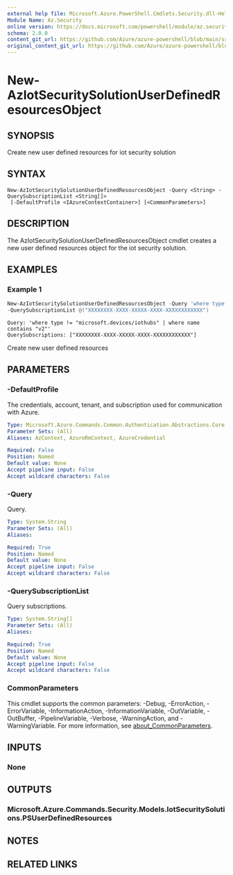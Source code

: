 ```yaml
---
external help file: Microsoft.Azure.PowerShell.Cmdlets.Security.dll-Help.xml
Module Name: Az.Security
online version: https://docs.microsoft.com/powershell/module/az.security/New-AzIotSecuritySolutionUserDefinedResourcesObject
schema: 2.0.0
content_git_url: https://github.com/Azure/azure-powershell/blob/main/src/Security/Security/help/New-AzIotSecuritySolutionUserDefinedResourcesObject.md
original_content_git_url: https://github.com/Azure/azure-powershell/blob/main/src/Security/Security/help/New-AzIotSecuritySolutionUserDefinedResourcesObject.md
---
```


# New-AzIotSecuritySolutionUserDefinedResourcesObject

## SYNOPSIS
Create new user defined resources for iot security solution

## SYNTAX

```
New-AzIotSecuritySolutionUserDefinedResourcesObject -Query <String> -QuerySubscriptionList <String[]>
 [-DefaultProfile <IAzureContextContainer>] [<CommonParameters>]
```

## DESCRIPTION
The AzIotSecuritySolutionUserDefinedResourcesObject cmdlet creates a new user defined resources object for the iot security solution.

## EXAMPLES

### Example 1
```powershell
New-AzIotSecuritySolutionUserDefinedResourcesObject -Query 'where type != "microsoft.devices/iothubs" | where name contains "v2"' 
-QuerySubscriptionList @("XXXXXXXX-XXXX-XXXXX-XXXX-XXXXXXXXXXXX")
```

```output
Query: 'where type != "microsoft.devices/iothubs" | where name contains "v2"' 
QuerySubscriptions: ["XXXXXXXX-XXXX-XXXXX-XXXX-XXXXXXXXXXXX"]
```

Create new user defined resources

## PARAMETERS

### -DefaultProfile
The credentials, account, tenant, and subscription used for communication with Azure.

```yaml
Type: Microsoft.Azure.Commands.Common.Authentication.Abstractions.Core.IAzureContextContainer
Parameter Sets: (All)
Aliases: AzContext, AzureRmContext, AzureCredential

Required: False
Position: Named
Default value: None
Accept pipeline input: False
Accept wildcard characters: False
```

### -Query
Query.

```yaml
Type: System.String
Parameter Sets: (All)
Aliases:

Required: True
Position: Named
Default value: None
Accept pipeline input: False
Accept wildcard characters: False
```

### -QuerySubscriptionList
Query subscriptions.

```yaml
Type: System.String[]
Parameter Sets: (All)
Aliases:

Required: True
Position: Named
Default value: None
Accept pipeline input: False
Accept wildcard characters: False
```

### CommonParameters
This cmdlet supports the common parameters: -Debug, -ErrorAction, -ErrorVariable, -InformationAction, -InformationVariable, -OutVariable, -OutBuffer, -PipelineVariable, -Verbose, -WarningAction, and -WarningVariable. For more information, see [about_CommonParameters](http://go.microsoft.com/fwlink/?LinkID=113216).

## INPUTS

### None

## OUTPUTS

### Microsoft.Azure.Commands.Security.Models.IotSecuritySolutions.PSUserDefinedResources

## NOTES

## RELATED LINKS
